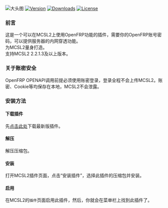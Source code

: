![大头图](https://socialify.git.ci/MCSLTeam/OpenFRP_Plugin/image?description=1&font=Jost&language=1&owner=1&pattern=Circuit%20Board&theme=Auto&logo=https://img.fastmirror.net/s/2023/07/17/64b5471e1d478.png)
[![](https://img.shields.io/github/v/tag/MCSLTeam/OpenFRP_Plugin?label=ver&style=for-the-badge "Version")](https://github.com/MCSLTeam/OpenFRP_Plugin/releases/latest)   [![](https://img.shields.io/github/downloads/MCSLTeam/OpenFRP_Plugin/total?style=for-the-badge "Downloads")](https://github.com/MCSLTeam/OpenFRP_Plugin/releases)  [![](https://img.shields.io/github/license/MCSLTeam/OpenFRP_Plugin?style=for-the-badge "License")](https://github.com/MCSLTeam/OpenFRP_Plugin/blob/master/LICENSE)
### 前言
这是一个可以在MCSL2上使用OpenFRP功能的插件，需要你的OpenFRP账号密码，可以提供服务器的内网穿透功能。  
为MCSL2量身打造。  
支持MCSL2 2.2.1.3及以上版本。  
### 关于账密安全  
OpenFRP OPENAPI调用前提必须使用账密登录，登录全程不会上传MCSL2。账密、Cookie等均保存在本地，MCSL2不会泄露。  
### 安装方法  
#### 下载插件  
先[点击此处](https://github.com/MCSLTeam/OpenFRP_Plugin/releases)下载最新版插件。  
#### 解压  
解压压缩包。  
#### 安装  
打开MCSL2插件页面，点击“安装插件”，选择此插件的压缩包并安装。  
#### 启用  
在MCSL2的`插件`页面启用此插件，然后，你就会在菜单栏上找到此插件了。
